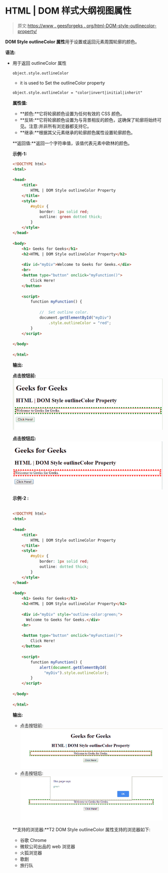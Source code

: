 # HTML | DOM 样式大纲视图属性

> 原文:[https://www . geesforgeks . org/html-DOM-style-outlinecolor-property/](https://www.geeksforgeeks.org/html-dom-style-outlinecolor-property/)

**DOM Style outlineColor 属性**用于设置或返回元素周围轮廓的颜色。

**语法:**

*   用于返回 outlineColor 属性

    ```html
    object.style.outlineColor 
    ```

    *   it is used to Set the outlineColor property

    ```html
    object.style.outlineColor = "color|invert|initial|inherit"
    ```

    **属性值:**

    *   **颜色:**它将轮廓颜色设置为任何有效的 CSS 颜色。
    *   **反转:**它将轮廓颜色设置为与背景相反的颜色，这确保了轮廓将始终可见。注意:并非所有浏览器都支持它。
    *   **继承:**根据其父元素继承的轮廓颜色属性设置轮廓颜色。

    **返回值:**返回一个字符串值，该值代表元素中欧林的颜色。

    **示例-1:**

    ```html
    <!DOCTYPE html>
    <html>

    <head>
        <title>
            HTML | DOM Style outlineColor Property
        </title>
        <style>
            #myDiv {
                border: 1px solid red;
                outline: green dotted thick;
            }
        </style>
    </head>

    <body>
        <h1> Geeks for Geeks</h1>
        <h2>HTML | DOM Style outlineColor Property</h2>

        <div id="myDiv">Welcome to Geeks for Geeks.</div>
        <br>
        <button type="button" onclick="myFunction()">
            Click Here!
        </button>

        <script>
            function myFunction() {

                //  Set outline color. 
                document.getElementById("myDiv")
                    .style.outlineColor = "red";
            }
        </script>

    </body>

    </html>
    ```

    **输出:**

    **点击按钮前:**
    ![](img/11ea3798e1cc4d46f8ba86342935f347.png)

    **点击按钮后:**
    ![](img/2b5434e310303e862547d34c20bf114e.png)

    **示例-2 :**

    ```html

    <!DOCTYPE html>
    <html>

    <head>
        <title>
            HTML | DOM Style outlineColor Property
        </title>
        <style>
            #myDiv {
                border: 1px solid red;
                outline: dotted thick;
            }
        </style>
    </head>

    <body>
        <h1> Geeks for Geeks</h1>
        <h2>HTML | DOM Style outlineColor Property</h2>

        <div id="myDiv" style="outline-color:green;">
          Welcome to Geeks for Geeks.</div>
        <br>

        <button type="button" onclick="myFunction()">
            Click Here!
        </button>

        <script>
            function myFunction() {
                alert(document.getElementById(
                  "myDiv").style.outlineColor);
            }
        </script>

    </body>

    </html>
    ```

    **输出:**

    *   点击按钮前:
        ![](img/efb3ed0b3b951d54e1f505269c17cae5.png)
    *   点击按钮后:
        ![](img/46b45c79fbf79736bbca76a135e8e988.png)

    **支持的浏览器:**T2 DOM Style outlineColor 属性支持的浏览器如下:

    *   谷歌 Chrome
    *   微软公司出品的 web 浏览器
    *   火狐浏览器
    *   歌剧
    *   旅行队